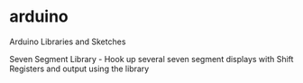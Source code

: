 arduino
=======

Arduino Libraries and Sketches

Seven Segment Library - Hook up several seven segment displays with Shift Registers and output using the library

